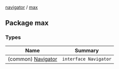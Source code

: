 [navigator](../index.md) / [max](./index.md)

## Package max

### Types

| Name | Summary |
|---|---|
| (common) [Navigator](-navigator/index.md) | `interface Navigator` |
